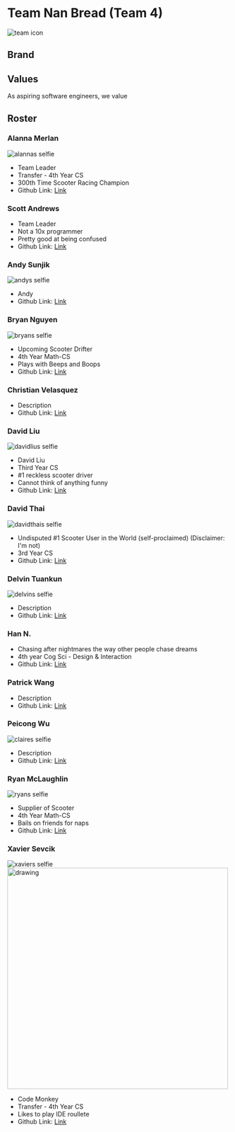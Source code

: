 # Team Nan Bread (Team 4)
![team icon](/admin/branding/teamicon.png)

## Brand

## Values
As aspiring software engineers, we value 

## Roster
### Alanna Merlan
![alannas selfie](/admin/branding/alanna.jpg)
* Team Leader
* Transfer - 4th Year CS
* 300th Time Scooter Racing Champion
* Github Link: [Link](https://github.com/amerlangit)

### Scott Andrews
* Team Leader
* Not a 10x programmer
* Pretty good at being confused
* Github Link: [Link](https://github.com/ScottAndrews40)

### Andy Sunjik
![andys selfie](/admin/branding/andy.jpg)
* Andy
* Github Link: [Link](https://github.com/andrija-s)

### Bryan Nguyen
![bryans selfie](/admin/branding/bryan.jpg)
* Upcoming Scooter Drifter
* 4th Year Math-CS
* Plays with Beeps and Boops
* Github Link: [Link](https://github.com/bdnguyenucsd)

### Christian Velasquez
* Description
* Github Link: [Link](https://github.com/AmnesiacSloth)

### David Liu
![davidlius selfie](/admin/branding/davidliu.jpg)
* David Liu
* Third Year CS
* #1 reckless scooter driver
* Cannot think of anything funny
* Github Link: [Link](https://github.com/davedav1111)

### David Thai
![davidthais selfie](/admin/branding/davidthai.jpg)
* Undisputed #1 Scooter User in the World (self-proclaimed) (Disclaimer: I'm not)
* 3rd Year CS
* Github Link: [Link](https://github.com/davidthai6629)

### Delvin Tuankun
![delvins selfie](/admin/branding/delvin.jpg)
* Description
* Github Link: [Link](https://github.com/dtuankun)

### Han N.
* Chasing after nightmares the way other people chase dreams
* 4th year Cog Sci - Design & Interaction
* Github Link: [Link](https://github.com/hannx00)

### Patrick Wang
* Description
* Github Link: [Link](https://github.com/GitPat-Sudo)

### Peicong Wu
![claires selfie](/admin/branding/claire.JPG)
* Description
* Github Link: [Link](https://github.com/PatriciaWuu)

### Ryan McLaughlin
![ryans selfie](/admin/branding/ryan.jpg)
* Supplier of Scooter
* 4th Year Math-CS
* Bails on friends for naps
* Github Link: [Link](https://github.com/rpmclaughlin18)

### Xavier Sevcik
![xaviers selfie](/admin/branding/xavier.JPG)
<img src="/admin/branding/xavier.JPG" alt="drawing" width="500"/>
* Code Monkey
* Transfer - 4th Year CS
* Likes to play IDE roullete
* Github Link: [Link](https://github.com/xsevcik)


